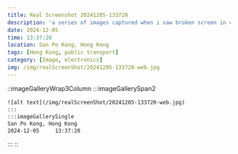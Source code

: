 ```yaml
---
title: Real Screenshot 20241205-133720
description: 'a series of images captured when i saw broken screen in city'
date: 2024-12-05
time: 13:37:20
location: San Po Kong, Hong Kong
tags: [Hong Kong, public transport]
category: [Image, electronics]
img: /img/realScreenShot/20241205-133720-web.jpg
---
```


::imageGalleryWrap3Column
    :::imageGallerySpan2

    ![alt text](/img/realScreenShot/20241205-133720-web.jpg) 
    :::
    :::imageGallerySingle
    San Po Kong, Hong Kong  
    2024-12-05     13:37:20  
   :::
::
